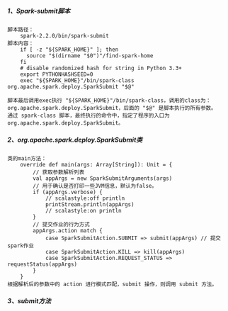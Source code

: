 
##### 1、Spark-submit脚本
    脚本路径：
        spark-2.2.0/bin/spark-submit
    脚本内容：
        if [ -z "${SPARK_HOME}" ]; then
          source "$(dirname "$0")"/find-spark-home
        fi
        # disable randomized hash for string in Python 3.3+
        export PYTHONHASHSEED=0
        exec "${SPARK_HOME}"/bin/spark-class org.apache.spark.deploy.SparkSubmit "$@"

    脚本最后调用exec执行 "${SPARK_HOME}"/bin/spark-class，调用的class为：org.apache.spark.deploy.SparkSubmit，后面的 "$@" 是脚本执行的所有参数。
    通过 spark-class 脚本，最终执行的命令中，指定了程序的入口为org.apache.spark.deploy.SparkSubmit。

##### 2、org.apache.spark.deploy.SparkSubmit类
    类的main方法：
        override def main(args: Array[String]): Unit = {
            // 获取参数解析列表
            val appArgs = new SparkSubmitArguments(args)
            // 用于确认是否打印一些JVM信息，默认为false。
            if (appArgs.verbose) {
                // scalastyle:off println
                printStream.println(appArgs)
                // scalastyle:on println
            }
            // 提交作业的行为方式
            appArgs.action match {
                case SparkSubmitAction.SUBMIT => submit(appArgs) // 提交spark作业
                case SparkSubmitAction.KILL => kill(appArgs)
                case SparkSubmitAction.REQUEST_STATUS => requestStatus(appArgs)
            }
        }    
    根据解析后的参数中的 action 进行模式匹配，submit 操作，则调用 submit 方法。

##### 3、submit方法
    


